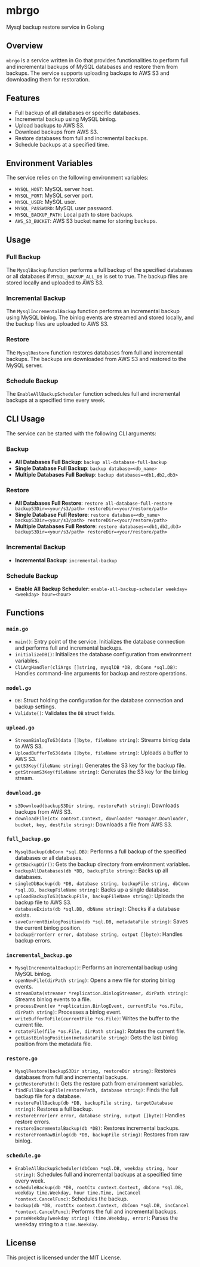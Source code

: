 # mbrgo

Mysql backup restore service in Golang

## Overview

`mbrgo` is a service written in Go that provides functionalities to perform full and incremental backups of MySQL databases and restore them from backups. The service supports uploading backups to AWS S3 and downloading them for restoration.

## Features

- Full backup of all databases or specific databases.
- Incremental backup using MySQL binlog.
- Upload backups to AWS S3.
- Download backups from AWS S3.
- Restore databases from full and incremental backups.
- Schedule backups at a specified time.

## Environment Variables

The service relies on the following environment variables:

- `MYSQL_HOST`: MySQL server host.
- `MYSQL_PORT`: MySQL server port.
- `MYSQL_USER`: MySQL user.
- `MYSQL_PASSWORD`: MySQL user password.
- `MYSQL_BACKUP_PATH`: Local path to store backups.
- `AWS_S3_BUCKET`: AWS S3 bucket name for storing backups.

## Usage

### Full Backup

The `MysqlBackup` function performs a full backup of the specified databases or all databases if `MYSQL_BACKUP_ALL_DB` is set to true. The backup files are stored locally and uploaded to AWS S3.

### Incremental Backup

The `MysqlIncrementalBackup` function performs an incremental backup using MySQL binlog. The binlog events are streamed and stored locally, and the backup files are uploaded to AWS S3.

### Restore

The `MysqlRestore` function restores databases from full and incremental backups. The backups are downloaded from AWS S3 and restored to the MySQL server.

### Schedule Backup

The `EnableAllBackupScheduler` function schedules full and incremental backups at a specified time every week.

## CLI Usage

The service can be started with the following CLI arguments:

### Backup

- **All Databases Full Backup**: `backup all-database-full-backup`
- **Single Database Full Backup**: `backup database=<db_name>`
- **Multiple Databases Full Backup**: `backup databases=<db1,db2,db3>`

### Restore

- **All Databases Full Restore**: `restore all-database-full-restore backupS3Dir=<your/s3/path> restoreDir=<your/restore/path>`
- **Single Database Full Restore**: `restore database=<db_name> backupS3Dir=<your/s3/path> restoreDir=<your/restore/path>`
- **Multiple Databases Full Restore**: `restore databases=<db1,db2,db3> backupS3Dir=<your/s3/path> restoreDir=<your/restore/path>`

### Incremental Backup

- **Incremental Backup**: `incremental-backup`

### Schedule Backup

- **Enable All Backup Scheduler**: `enable-all-backup-scheduler weekday=<weekday> hour=<hour>`

## Functions

### `main.go`

- `main()`: Entry point of the service. Initializes the database connection and performs full and incremental backups.
- `initializeDB()`: Initializes the database configuration from environment variables.
- `CliArgHandler(cliArgs []string, mysqlDB *DB, dbConn *sql.DB)`: Handles command-line arguments for backup and restore operations.

### `model.go`

- `DB`: Struct holding the configuration for the database connection and backup settings.
- `Validate()`: Validates the `DB` struct fields.

### `upload.go`

- `StreamBinlogToS3(data []byte, fileName string)`: Streams binlog data to AWS S3.
- `UploadBufferToS3(data []byte, fileName string)`: Uploads a buffer to AWS S3.
- `getS3Key(fileName string)`: Generates the S3 key for the backup file.
- `getStreamS3Key(fileName string)`: Generates the S3 key for the binlog stream.

### `download.go`

- `s3Download(backupS3Dir string, restorePath string)`: Downloads backups from AWS S3.
- `downloadFile(ctx context.Context, downloader *manager.Downloader, bucket, key, destFile string)`: Downloads a file from AWS S3.

### `full_backup.go`

- `MysqlBackup(dbConn *sql.DB)`: Performs a full backup of the specified databases or all databases.
- `getBackupDir()`: Gets the backup directory from environment variables.
- `backupAllDatabases(db *DB, backupFile string)`: Backs up all databases.
- `singleDbBackup(db *DB, database string, backupFile string, dbConn *sql.DB, backupFileName string)`: Backs up a single database.
- `uploadBackupToS3(backupFile, backupFileName string)`: Uploads the backup file to AWS S3.
- `databaseExists(db *sql.DB, dbName string)`: Checks if a database exists.
- `saveCurrentBinlogPosition(db *sql.DB, metadataFile string)`: Saves the current binlog position.
- `backupError(err error, database string, output []byte)`: Handles backup errors.

### `incremental_backup.go`

- `MysqlIncrementalBackup()`: Performs an incremental backup using MySQL binlog.
- `openNewFile(dirPath string)`: Opens a new file for storing binlog events.
- `streamData(streamer *replication.BinlogStreamer, dirPath string)`: Streams binlog events to a file.
- `processEvent(ev *replication.BinlogEvent, currentFile *os.File, dirPath string)`: Processes a binlog event.
- `writeBufferToFile(currentFile *os.File)`: Writes the buffer to the current file.
- `rotateFile(file *os.File, dirPath string)`: Rotates the current file.
- `getLastBinlogPosition(metadataFile string)`: Gets the last binlog position from the metadata file.

### `restore.go`

- `MysqlRestore(backupS3Dir string, restoreDir string)`: Restores databases from full and incremental backups.
- `getRestorePath()`: Gets the restore path from environment variables.
- `findFullBackupFile(restorePath, database string)`: Finds the full backup file for a database.
- `restoreFullBackup(db *DB, backupFile string, targetDatabase string)`: Restores a full backup.
- `restoreError(err error, database string, output []byte)`: Handles restore errors.
- `restoreIncrementalBackup(db *DB)`: Restores incremental backups.
- `restoreFromRawBinlog(db *DB, backupFile string)`: Restores from raw binlog.

### `schedule.go`

- `EnableAllBackupScheduler(dbConn *sql.DB, weekday string, hour string)`: Schedules full and incremental backups at a specified time every week.
- `scheduleBackup(db *DB, rootCtx context.Context, dbConn *sql.DB, weekday time.Weekday, hour time.Time, incCancel *context.CancelFunc)`: Schedules the backup.
- `backup(db *DB, rootCtx context.Context, dbConn *sql.DB, incCancel *context.CancelFunc)`: Performs the full and incremental backups.
- `parseWeekday(weekday string) (time.Weekday, error)`: Parses the weekday string to a `time.Weekday`.

## License

This project is licensed under the MIT License.